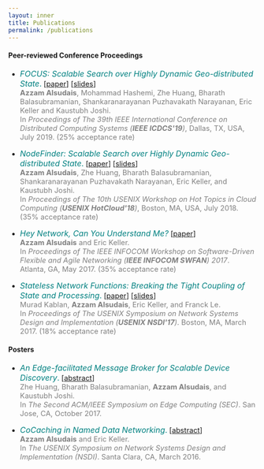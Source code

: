 ```yaml
---
layout: inner
title: Publications
permalink: /publications
---
```





#### Peer-reviewed Conference Proceedings

- <span style="color:teal; font-size:12pt;">*FOCUS: Scalable Search over Highly Dynamic Geo-distributed State*.</span> <span style="font-size:11pt;">\[[paper](files/papers/focus.pdf)\] \[[slides](files/papers/focus_slides.pdf)\]</span> <br />
<span style="color:grey; font-size:11pt;">**Azzam Alsudais**, Mohammad Hashemi, Zhe Huang, Bharath Balasubramanian, Shankaranarayanan Puzhavakath Narayanan, Eric Keller and Kaustubh Joshi. <br />
In *Proceedings of The 39th IEEE International Conference on Distributed Computing Systems (**IEEE ICDCS'19**)*, Dallas, TX, USA, July 2019. (25% acceptance rate)


- <span style="color:teal; font-size:12pt;">*NodeFinder: Scalable Search over Highly Dynamic Geo-distributed State*.</span> <span style="font-size:11pt;">\[[paper](files/papers/nodefinder_hotcloud18.pdf)\] \[[slides](files/papers/nodefinder_hotcloud18_slides.pdf)\]</span> <br />
<span style="color:grey; font-size:11pt;">**Azzam Alsudais**, Zhe Huang, Bharath Balasubramanian, Shankaranarayanan Puzhavakath Narayanan, Eric Keller, and Kaustubh Joshi. <br />
In *Proceedings of The 10th USENIX Workshop on Hot Topics in Cloud Computing (**USENIX HotCloud'18**)*, Boston, MA, USA, July 2018. (35% acceptance rate)


- <span style="color:teal; font-size:12pt;">*Hey Network, Can You Understand Me?*</span> <span style="font-size:11pt;">\[[paper](files/papers/HeyNet.pdf)\]</span> <br />
<span style="color:grey; font-size:11pt;">**Azzam Alsudais** and Eric Keller. <br />
In *Proceedings of The IEEE INFOCOM Workshop on Software-Driven Flexible and Agile Networking (**IEEE INFOCOM SWFAN**) 2017*. Atlanta, GA, May 2017. (35% acceptance rate)


- <span style="color:teal; font-size:12pt;">*Stateless Network Functions: Breaking the Tight Coupling of State and Processing*.</span> <span style="font-size:11pt;">\[[paper](files/papers/stateless.pdf)\] \[[slides](files/papers/stateless_slides.pdf)\]</span><br />
<span style="color:grey; font-size:11pt;">Murad Kablan, **Azzam Alsudais**, Eric Keller, and Franck Le. <br />
In *Proceedings of The USENIX Symposium on Network Systems Design and Implementation (**USENIX NSDI'17**)*. Boston, MA, March 2017. (18% acceptance rate)





#### Posters

- <span style="color:teal; font-size:12pt;">*An Edge-facilitated Message Broker for Scalable Device Discovery*.</span> <span style="font-size:11pt;">\[[abstract](files/papers/sec.pdf)\]</span> <br />
<span style="color:grey; font-size:11pt;">Zhe Huang, Bharath Balasubramanian, **Azzam Alsudais**, and Kaustubh Joshi. <br />
In *The Second ACM/IEEE Symposium on Edge Computing (SEC)*. San Jose, CA, October 2017.</span>

- <span style="color:teal; font-size:12pt;">*CoCaching in Named Data Networking*.</span> <span style="font-size:11pt;">\[[abstract](files/papers/cocaching.pdf)\]</span> <br />
<span style="color:grey; font-size:11pt;">**Azzam Alsudais** and Eric Keller. <br />
In *The USENIX Symposium on Network Systems Design and Implementation (NSDI)*. Santa Clara, CA, March 2016. </span>

